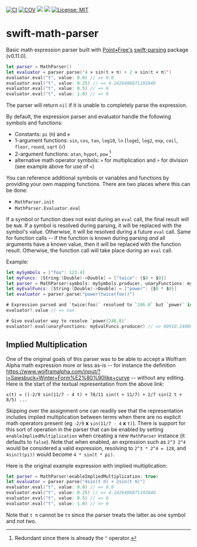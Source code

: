 [![CI](https://github.com/bradhowes/swift-math-parser/workflows/CI/badge.svg)](https://github.com/bradhowes/swift-math-parser)
[![COV](https://img.shields.io/endpoint?url=https://gist.githubusercontent.com/bradhowes/ad941184ed256708952a2057fc5d7bb4/raw/swift-math-parser-coverage.json)](https://github.com/bradhowes/swift-math-parser/blob/main/.github/workflows/CI.yml)
[![](https://img.shields.io/endpoint?url=https%3A%2F%2Fswiftpackageindex.com%2Fapi%2Fpackages%2Fbradhowes%2Fswift-math-parser%2Fbadge%3Ftype%3Dswift-versions)](https://swiftpackageindex.com/bradhowes/swift-math-parser)
[![](https://img.shields.io/endpoint?url=https%3A%2F%2Fswiftpackageindex.com%2Fapi%2Fpackages%2Fbradhowes%2Fswift-math-parser%2Fbadge%3Ftype%3Dplatforms)](https://swiftpackageindex.com/bradhowes/swift-math-parser)
[![License: MIT](https://img.shields.io/badge/License-MIT-A31F34.svg)](https://opensource.org/licenses/MIT)

# swift-math-parser

Basic math expression parser built with [Point•Free's](https://www.pointfree.co/)
[swift-parsing](https://github.com/pointfreeco/swift-parsing) package (v0.11.0).

```swift
let parser = MathParser()
let evaluator = parser.parse('4 × sin(t × π) + 2 × sin(t × π)')
evaluator.eval("t", value: 0.0) // => 0.0
evaluator.eval("t", value: 0.25) // => 4.2426406871192848
evaluator.eval("t", value: 0.5) // => 6
evaluator.eval("t", value: 1.0) // => 0
```

The parser will return `nil` if it is unable to completely parse the expression.

By default, the expression parser and evaluator handle the following symbols and functions:

* Constants: `pi` (`π`) and `e`
* 1-argument functions: `sin`, `cos`, `tan`, `log10`, `ln` (`loge`), `log2`, `exp`, `ceil`, `floor`, `round`, `sqrt` (`√`)
* 2-argument functions: `atan`, `hypot`, `pow` [^1]
* alternative math operator symbols: `×` for multiplication and `÷` for division (see example above for use of `×`)

You can reference additional symbols or variables and functions by providing your own mapping functions. There are two
places where this can be done:

* `MathParser.init`
* `MathParser.Evaluator.eval`

If a symbol or function does not exist during an `eval` call, the final result will be `NaN`. If a symbol is resolved
during parsing, it will be replaced with the symbol's value. Otherwise, it will be resolved during a future `eval` call.
Same for function calls -- if the function is known during parsing _and_ all arguments have a known value, then it will
be replaced with the function result. Otherwise, the function call will take place during an `eval` call.

Example:

```swift
let mySymbols = ["foo": 123.4]
let myFuncs: [String:(Double)->Double] = ["twice": {$0 + $0}]
let parser = MathParser(symbols: mySymbols.producer, unaryFunctions: myFuncs.producer)
let myEvalFuncs: [String:(Double)->Double] = ["power": {$0 * $0}]
let evaluator = parser.parse("power(twice(foo))")

# Expression parsed and `twice(foo)` resolved to `246.8` but `power` is still unknown
evaluator?.value // => nan

# Give evaluator way to resolve `power(246.8)`
evaluator?.eval(unaryFunctions: myEvalFuncs.producer) // => 60910.240000000005
```

## Implied Multiplication

One of the original goals of this parser was to be able to accept a Wolfram Alpha math expression more or less as-is
-- for instance the definition https://www.wolframalpha.com/input/?i=Sawsbuck+Winter+Form%E2%80%90like+curve -- without
any editing. Here is the start of the textual representation from the above link:

```
x(t) = ((-2/9 sin(11/7 - 4 t) + 78/11 sin(t + 11/7) + 2/7 sin(2 t + 8/5) ...
```

Skipping over the assignment one can readily see that the representation includes implied multiplication between terms
when there are no explicit math operators present (eg `-2/9` __x__ `sin(11/7 - 4` __x__ `t)`). There is support for this
sort of operation in the parser that can be enabled by setting `enableImpliedMultiplication` when creating a new
`MathParser` instance (it defaults to `false`). Note that when enabled, an expression such as `2^3 2^4` would be
considered a valid expression, resolving to `2^3 * 2^4 = 128`, and `4sin(t(pi))` would become `4 * sin(t * pi)`.

Here is the original example expression with implied multiplication:

```swift
let parser = MathParser(enableImpliedMultiplication: true)
let evaluator = parser.parse("4sin(t π) + 2sin(t π)")
evaluator.eval("t", value: 0.0) // => 0.0
evaluator.eval("t", value: 0.25) // => 4.2426406871192848
evaluator.eval("t", value: 0.5) // => 6
evaluator.eval("t", value: 1.0) // => 0
```

Note that `t π` cannot be `tπ` since the parser treats the latter as one symbol and not two.

[^1]: Redundant since there is already the `^` operator.
